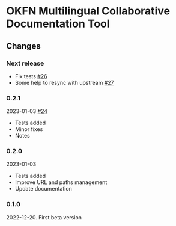 # OKFN Multilingual Collaborative Documentation Tool

## Changes

### Next release
 - Fix tests [#26](https://github.com/okfn/okfn-collaborative-docs/pull/26)
 - Some help to resync with upstream [#27](https://github.com/okfn/okfn-collaborative-docs/pull/27)

### 0.2.1
2023-01-03 [#24](https://github.com/okfn/okfn-collaborative-docs/pull/24)
 - Tests added
 - Minor fixes
 - Notes

### 0.2.0
2023-01-03
 - Tests added
 - Improve URL and paths management
 - Update documentation

### 0.1.0
2022-12-20. First beta version
